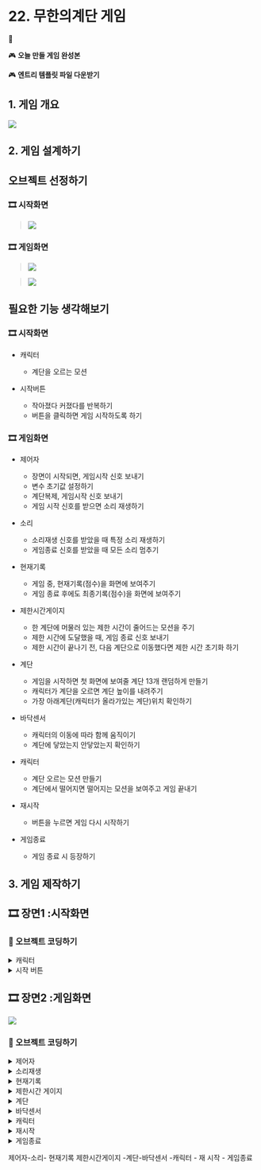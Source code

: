 # 22. 무한의계단 게임 

🚩 

🎮  **오늘 만들 게임 완성본**   
[]() 

🎮  **엔트리 템플릿 파일 다운받기**   
[]()

## 1. 게임 개요
![](img/22_무한의계단/0.gif)

## 2. 게임 설계하기

## 오브젝트 선정하기 

### 🎞️ 시작화면 

> ![](img/22_무한의계단/31.png)

### 🎞️ 게임화면 

> ![](img/22_무한의계단/32.png)

> ![](img/22_무한의계단/33.png)

  
## 필요한 기능 생각해보기

### 🎞️ 시작화면 

- 캐릭터
  - 계단을 오르는 모션 

- 시작버튼 
  - 작아졌다 커졌다를 반복하기
  - 버튼을 클릭하면 게임 시작하도록 하기


### 🎞️ 게임화면 

- 제어자    
  - 장면이 시작되면, 게임시작 신호 보내기
  - 변수 초기값 설정하기 
  - 계단복제, 게임시작 신호 보내기 
  - 게임 시작 신호를 받으면 소리 재생하기 
  
- 소리
  - 소리재생 신호를 받았을 때 특정 소리 재생하기
  - 게임종료 신호를 받았을 때 모든 소리 멈추기 
  
- 현재기록 
  - 게임 중, 현재기록(점수)을 화면에 보여주기 
  - 게임 종료 후에도 최종기록(점수)을 화면에 보여주기 
  
- 제한시간게이지 
  - 한 계단에 머물러 있는 제한 시간이 줄어드는 모션을 주기 
  - 제한 시간에 도달했을 때, 게임 종료 신호 보내기 
  - 제한 시간이 끝나기 전, 다음 계단으로 이동했다면 제한 시간 초기화 하기 
  
- 계단
  - 게임을 시작하면 첫 화면에 보여줄 계단 13개 랜덤하게 만들기
  - 캐릭터가 계단을 오르면 계단 높이를 내려주기 
  - 가장 아래계단(캐릭터가 올라가있는 계단)위치 확인하기
  
- 바닥센서 
  - 캐릭터의 이동에 따라 함께 움직이기
  - 계단에 닿았는지 안닿았는지 확인하기 
  
- 캐릭터  
  - 계단 오르는 모션 만들기
  - 계단에서 떨어지면 떨어지는 모션을 보여주고 게임 끝내기 
  
- 재시작 
  - 버튼을 누르면 게임 다시 시작하기 
  
- 게임종료 
  - 게임 종료 시 등장하기 


## 3. 게임 제작하기

## 🎞️ 장면1 :시작화면 

### 🧩 오브젝트 코딩하기

<details>
<summary> 캐릭터 </summary>

![](img/22_무한의계단/4.png)


![](img/22_무한의계단/1.png)


</details>

<details>
<summary> 시작 버튼 </summary>

![](img/22_무한의계단/5.png)

![](img/22_무한의계단/2.png)

![](img/22_무한의계단/3.png)


</details>


## 🎞️ 장면2 :게임화면 
![](img/21_웨이브게임/2.png)

### 🧩 오브젝트 코딩하기

<details>
<summary> 제어자 </summary>

![](img/22_무한의계단/6.png)

![](img/22_무한의계단/8.png)

![](img/22_무한의계단/9.png)


</details>



<details>
<summary> 소리재생 </summary>

![](img/22_무한의계단/10.png)

![](img/22_무한의계단/11.png)


</details>

<details>

<summary> 현재기록 </summary>

![](img/22_무한의계단/12.png)

![](img/22_무한의계단/13.png)


</details>

<details>

<summary> 제한시간 게이지 </summary>

![](img/22_무한의계단/14.png)

![](img/22_무한의계단/15.png)



</details>

<details>

<summary> 계단 </summary>

![](img/22_무한의계단/16.png)

![](img/22_무한의계단/17.png)

![](img/22_무한의계단/18.png)

![](img/22_무한의계단/19.png)

</details>


<details>

<summary> 바닥센서 </summary>

![](img/22_무한의계단/20.png)


</details>

<details>

<summary> 캐릭터 </summary>

![](img/22_무한의계단/21.png)

![](img/22_무한의계단/22.png)

![](img/22_무한의계단/23.png)

![](img/22_무한의계단/24.png)

![](img/22_무한의계단/25.png)

</details>

<details>

<summary> 재시작 </summary>

![](img/22_무한의계단/26.png)

![](img/22_무한의계단/27.png) 

![](img/22_무한의계단/28.png)


</details>

<details>

<summary> 게임종료 </summary>

![](img/22_무한의계단/29.png)

![](img/22_무한의계단/30.png)


</details>


제어자-소리- 현재기록 제한시간게이지 -계단-바닥센서 -캐릭터  - 재 시작 - 게임종료 
